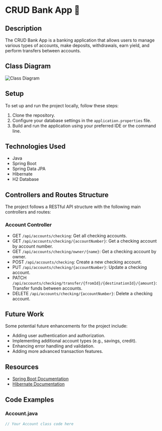 # CRUD Bank App 🏦

## Description

The CRUD Bank App is a banking application that allows users to manage various types of accounts, make deposits, withdrawals, earn yield, and perform transfers between accounts.

## Class Diagram

![Class Diagram](link_to_class_diagram_image)

## Setup

To set up and run the project locally, follow these steps:

1. Clone the repository.
2. Configure your database settings in the `application.properties` file.
3. Build and run the application using your preferred IDE or the command line.

## Technologies Used

- Java
- Spring Boot
- Spring Data JPA
- Hibernate
- H2 Database

## Controllers and Routes Structure

The project follows a RESTful API structure with the following main controllers and routes:

### Account Controller

- GET `/api/accounts/checking`: Get all checking accounts.
- GET `/api/accounts/checking/{accountNumber}`: Get a checking account by account number.
- GET `/api/accounts/checking/owner/{name}`: Get a checking account by owner.
- POST `/api/accounts/checking`: Create a new checking account.
- PUT `/api/accounts/checking/{accountNumber}`: Update a checking account.
- PATCH `/api/accounts/checking/transfer/{fromId}/{destinationId}/{amount}`: Transfer funds between accounts.
- DELETE `/api/accounts/checking/{accountNumber}`: Delete a checking account.

## Future Work

Some potential future enhancements for the project include:

- Adding user authentication and authorization.
- Implementing additional account types (e.g., savings, credit).
- Enhancing error handling and validation.
- Adding more advanced transaction features.

## Resources

- [Spring Boot Documentation](https://docs.spring.io/spring-boot/docs/current/reference/htmlsingle/)
- [Hibernate Documentation](https://docs.jboss.org/hibernate/orm/current/userguide/html_single/Hibernate_User_Guide.html)

## Code Examples

### Account.java

```java
// Your Account class code here
